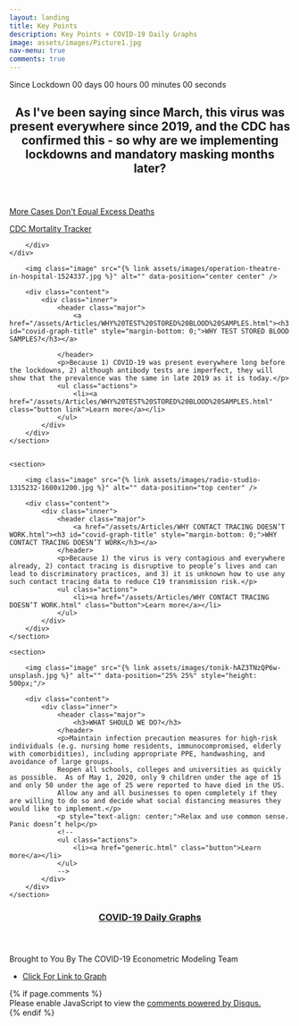 ```yaml
---
layout: landing
title: Key Points
description: Key Points + COVID-19 Daily Graphs
image: assets/images/Picture1.jpg
nav-menu: true
comments: true
---
```

<!-- Main -->
<div id="main">

<!-- One -->
<section id="one">
	<div class="inner kpts-timer">
		<div class="countup" id="countup1">
			<span class="timeel timertitle">Since Lockdown</span>
			<div style="display: inline-block;">
				<span class="timeel days">00</span>
				<span class="timeel timeRefDays">days</span>
			</div> 
			<div style="display: inline-block;">
				<span class="timeel hours">00</span>
				<span class="timeel timeRefHours">hours</span>
			</div>
			<div style="display: inline-block;">
				<span class="timeel minutes">00</span>
				<span class="timeel timeRefMinutes">minutes</span>
			</div>
			<div style="display: inline-block;">
				<span class="timeel seconds">00</span>
				<span class="timeel timeRefSeconds">seconds</span>
			</div>
        </div>
		<header class="major">
			<h2>As I've been saying since March, this virus was present everywhere since 2019, and the CDC has confirmed this - so why are we implementing lockdowns and mandatory masking months later?</h2>
		</header>
		<div class="key-points">
                <a href="More Cases Don't Equal.html" class="button special red"><p class="no-margin">More Cases Don't Equal Excess Deaths</p><p class="no-margin">CDC Mortality Tracker</p></a>
				
        </div>
	</div>
</section>

<!-- Two -->
<section id="two" class="spotlights">
	<section>
		
		<img class="image" src="{% link assets/images/operation-theatre-in-hospital-1524337.jpg %}" alt="" data-position="center center" />
	
		<div class="content">
			<div class="inner">
				<header class="major">
					<a href="/assets/Articles/WHY%20TEST%20STORED%20BLOOD%20SAMPLES.html"><h3 id="covid-graph-title" style="margin-bottom: 0;">WHY TEST STORED BLOOD SAMPLES?</h3></a>

				</header>
				<p>Because 1) COVID-19 was present everywhere long before the lockdowns, 2) although antibody tests are imperfect, they will show that the prevalence was the same in late 2019 as it is today.</p>
				<ul class="actions">
					<li><a href="/assets/Articles/WHY%20TEST%20STORED%20BLOOD%20SAMPLES.html" class="button link">Learn more</a></li>
				</ul>
			</div>
		</div>
	</section>
    

	<section>
		
		<img class="image" src="{% link assets/images/radio-studio-1315232-1600x1200.jpg %}" alt="" data-position="top center" />
		
		<div class="content">
			<div class="inner">
				<header class="major">
					<a href="/assets/Articles/WHY CONTACT TRACING DOESN’T WORK.html"><h3 id="covid-graph-title" style="margin-bottom: 0;">WHY CONTACT TRACING DOESN’T WORK</h3></a>
				</header>
				<p>Because 1) the virus is very contagious and everywhere already, 2) contact tracing is disruptive to people’s lives and can lead to discriminatory practices, and 3) it is unknown how to use any such contact tracing data to reduce C19 transmission risk.</p>
				<ul class="actions">
					<li><a href="/assets/Articles/WHY CONTACT TRACING DOESN’T WORK.html" class="button">Learn more</a></li>
				</ul>
			</div>
		</div>
	</section>

	<section>

		<img class="image" src="{% link assets/images/tonik-hAZ3TNzQP6w-unsplash.jpg %}" alt="" data-position="25% 25%" style="height: 500px;"/>

		<div class="content">
			<div class="inner">
				<header class="major">
					<h3>WHAT SHOULD WE DO?</h3>
				</header>
				<p>Maintain infection precaution measures for high-risk individuals (e.g. nursing home residents, immunocompromised, elderly with comorbidities), including appropriate PPE, handwashing, and avoidance of large groups.
                Reopen all schools, colleges and universities as quickly as possible.  As of May 1, 2020, only 9 children under the age of 15 and only 50 under the age of 25 were reported to have died in the US.
                Allow any and all businesses to open completely if they are willing to do so and decide what social distancing measures they would like to implement.</p>
                <p style="text-align: center;">Relax and use common sense.  Panic doesn’t help</p>
				<!--
                <ul class="actions">
					<li><a href="generic.html" class="button">Learn more</a></li>
				</ul>
                -->
			</div>
		</div>
	</section>

</section>

<!-- Three -->
<section id="three">
	<div class="inner">
		<header class="major">
			<a href="https://joelhay.github.io/" target="_blank"><h3 id="covid-graph-title" style="margin-bottom: 0;">COVID-19 Daily Graphs</h3></a>
		</header>
		<p>Brought to You By The COVID-19 Econometric Modeling Team</p>
		<ul class="actions">
			<li><a href="https://joelhay.github.io/" class="button" target="_blank">Click For Link to Graph</a></li>
		</ul>
	</div>
</section>
	{% if page.comments %}
		<div class="inner disqus">
			<div id="disqus_thread"></div>
			<script>
				var disqus_config = function () {
				this.page.url = '{{ page.url | absolute_url }}';  
				this.page.identifier = '{{ page.url }}'; 
				};
				(function() { // DON'T EDIT BELOW THIS LINE
				var d = document, s = d.createElement('script');
				s.src = 'https://joelhay-com.disqus.com/embed.js';
				s.setAttribute('data-timestamp', +new Date());
				(d.head || d.body).appendChild(s);
				})();
			</script>
			<noscript>Please enable JavaScript to view the <a href="https://disqus.com/?ref_noscript">comments powered by Disqus.</a></noscript>
		</div>                         
	{% endif %} 

</div>



